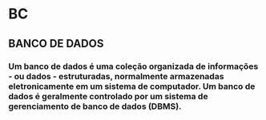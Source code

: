# BC
## BANCO DE DADOS
### Um banco de dados é uma coleção organizada de informações - ou dados - estruturadas, normalmente armazenadas eletronicamente em um sistema de computador. Um banco de dados é geralmente controlado por um sistema de gerenciamento de banco de dados (DBMS).
